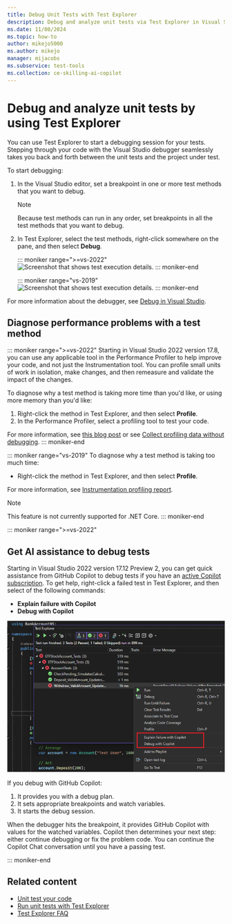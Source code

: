 ```yaml
---
title: Debug Unit Tests with Test Explorer
description: Debug and analyze unit tests via Test Explorer in Visual Studio by setting breakpoints to diagnose performance problems with a test method.
ms.date: 11/08/2024
ms.topic: how-to
author: mikejo5000
ms.author: mikejo
manager: mijacobs
ms.subservice: test-tools
ms.collection: ce-skilling-ai-copilot
---
```

# Debug and analyze unit tests by using Test Explorer

You can use Test Explorer to start a debugging session for your tests. Stepping through your code with the Visual Studio debugger seamlessly takes you back and forth between the unit tests and the project under test.

To start debugging:

1. In the Visual Studio editor, set a breakpoint in one or more test methods that you want to debug.

    > [!NOTE]
    > Because test methods can run in any order, set breakpoints in all the test methods that you want to debug.

2. In Test Explorer, select the test methods, right-click somewhere on the pane, and then select **Debug**.

   ::: moniker range=">=vs-2022"
   ![Screenshot that shows test execution details.](../test/media/vs-2022/test-explorer-debug.png)
   ::: moniker-end

   ::: moniker range="vs-2019"
   ![Screenshot that shows test execution details.](../test/media/vs-2019/test-explorer-debug.png)
   ::: moniker-end

For more information about the debugger, see [Debug in Visual Studio](../debugger/debugger-feature-tour.md).

## Diagnose performance problems with a test method

::: moniker range=">=vs-2022"
Starting in Visual Studio 2022 version 17.8, you can use any applicable tool in the Performance Profiler to help improve your code, and not just the Instrumentation tool. You can profile small units of work in isolation, make changes, and then remeasure and validate the impact of the changes.

To diagnose why a test method is taking more time than you'd like, or using more memory than you'd like:

1. Right-click the method in Test Explorer, and then select **Profile**.
1. In the Performance Profiler, select a profiling tool to test your code.

For more information, see [this blog post](https://devblogs.microsoft.com/visualstudio/a-unit-of-profiling-makes-the-allocations-go-away/) or see [Collect profiling data without debugging](../profiling/running-profiling-tools-with-or-without-the-debugger.md#collect-profiling-data-without-debugging).
::: moniker-end

::: moniker range="vs-2019"
To diagnose why a test method is taking too much time:

- Right-click the method in Test Explorer, and then select **Profile**.

For more information, see [Instrumentation profiling report](../profiling/understanding-instrumentation-data-values.md?view=vs-2017&preserve-view=true).

> [!NOTE]
> This feature is not currently supported for .NET Core.
::: moniker-end

::: moniker range=">=vs-2022"

## Get AI assistance to debug tests

Starting in Visual Studio 2022 version 17.12 Preview 2, you can get quick assistance from GitHub Copilot to debug tests if you have an [active Copilot subscription](../ide/visual-studio-github-copilot-chat.md#prerequisites). To get help, right-click a failed test in Test Explorer, and then select of the following commands:

- **Explain failure with Copilot**
- **Debug with Copilot**

![Screenshot of debugging tests with Copilot.](../test/media/vs-2022/debug-tests-with-copilot.png)

If you debug with GitHub Copilot:

1. It provides you with a debug plan.
1. It sets appropriate breakpoints and watch variables.
1. It starts the debug session.

When the debugger hits the breakpoint, it provides GitHub Copilot with values for the watched variables. Copilot then determines your next step: either continue debugging or fix the problem code. You can continue the Copilot Chat conversation until you have a passing test.

::: moniker-end

## Related content

- [Unit test your code](../test/unit-test-your-code.md)
- [Run unit tests with Test Explorer](../test/run-unit-tests-with-test-explorer.md)
- [Test Explorer FAQ](test-explorer-faq.md)
